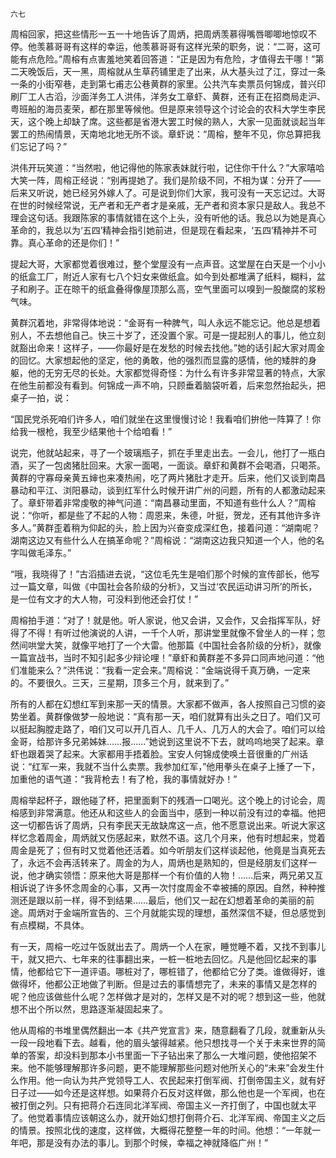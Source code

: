     六七 

   周榕回家，把这些情形一五一十地告诉了周炳，把周炳羡慕得嘴唇唧唧地惊叹不停。他羡慕哥哥有这样的幸运，他羡慕哥哥有这样光荣的职务，说：“二哥，这可能有点危险。”周榕有点害羞地笑着回答道：“正是因为有危险，才值得去干哪！”第二天晚饭后，天一黑，周榕就从生草药铺里走了出来，从大基头过了江，穿过一条一条的小街窄巷，走到第七甫志公巷黄群的家里。公共汽车卖票员何锦成，普兴印刷厂工人古滔，沙面洋务工人洪伟，洋务女工章虾、黄群，还有正在招商局走沪、粤班船的海员麦荣，都在那里等候他。但是原来领导这个讨论会的农科大学生李民天，这个晚上却缺了席。这些都是省港大罢工时候的熟人，大家一见面就谈起当年罢工的热闹情景，天南地北地无所不谈。章虾说：“周榕，整年不见，你总算把我们忘记了吗？”

   洪伟开玩笑道：“当然啦，他记得他的陈家表妹就行啦，记住你干什么？”大家嘻哈大笑一阵，周榕正经说：“别再提她了。我们是阶级不同，不相为谋：分开了——后来又听说，她已经另外嫁人了。可是说到你们大家，我可没有一天忘记过。大哥在世的时候经常说，无产者和无产者才是亲戚，无产者和资本家只是敌人。我总不理会这句话。我跟陈家的事情就错在这个上头，没有听他的话。我总以为她是真心革命的，我总以为‘五四’精神会指引她前进，但是现在看起来，‘五四’精神并不可靠。真心革命的还是你们！”

   提起大哥，大家都觉着很难过，整个堂屋没有一点声音。这堂屋在白天是一个小小的纸盒工厂，附近人家有七八个妇女来做纸盒。如今到处都堆满了纸料，糊料，盆子和刷子。正在晾干的纸盒叠得像屋顶那么高，空气里面可以嗅到一股酸腐的浆粉气味。

   黄群沉着地，非常得体地说：“金哥有一种脾气，叫人永远不能忘记。他总是想着别人，不去想他自己。快三十岁了，还没置个家。可是一提起别人的事儿，他立刻就豁出命来！这样子，——你最好是在发愁的时候去找他。”她的话引起大家对周金的回忆。大家想起他的坚定，他的勇敢，他的强烈而显露的感情，他的矮胖的身躯，他的无穷无尽的长处。大家都觉得奇怪：为什么有许多非常显著的特点，大家在他生前都没有看到。何锦成一声不响，只顾垂着脑袋听着，后来忽然抬起头，把桌子一拍，说：

   “国民党杀死咱们许多人，咱们就坐在这里慢慢讨论！我看咱们拚他一阵算了！你给我一根枪，我至少结果他十个给咱看！”

   说完，他就站起来，寻了一个玻璃瓶子，抓在手里走出去。一会儿，他打了一瓶白酒，买了一包卤猪肚回来。大家一面喝，一面谈。章虾和黄群不会喝酒，只喝茶。黄群的守寡母亲黄五婶也来凑热闹，吃了两片猪肚才走开。后来，他们又谈到南昌暴动和平江、浏阳暴动，谈到红军什么时候开讲广州的问题，所有的人都激动起来了。章虾带着非常虔敬的神气问道：“南昌暴动里面，不知道有些什么人？”周榕说：“你听，都是些了不起的人物：周恩来，朱德，叶挺，贺龙，还有其他许多许多人。”黄群歪着稍为仰起的头，脸上因为兴奋变成深红色，接着问道：“湖南呢？湖南这边又有些什么人在搞革命呢？”周榕说：“湖南这边我只知道一个人，他的名字叫做毛泽东。”

   “哦，我晓得了！”古滔插进去说，“这位毛先生是咱们那个时候的宣传部长，他写过一篇文章，叫做《中国社会各阶级的分析》，又当过‘农民运动讲习所’的所长，是一位有文才的大人物，可没料到他还会打仗！”

   周榕拍手道：“对了！就是他。听人家说，他又会讲，又会作，又会指挥军队，好得了不得！有听过他演说的人讲，一千个人听，那讲堂里就像不曾坐人的一样；忽然间哄堂大笑，就像平地打了一个大雷。他那篇《中国社会各阶级的分析》，就像一篇宣战书，当时不知引起多少辩论哩！”章虾和黄群差不多异口同声地问道：“他们准能来么？”洪伟说：“我看一定会来。”周榕说：“金端说得千真万确，一定来的。不要很久。三天，三星期，顶多三个月，就来到了。”

   所有的人都在幻想红军到来那一天的情景。大家都不做声，各人按照自己习惯的姿势坐着。黄群像做梦一般地说：“真有那一天，咱们就算有出头之日了。咱们又可以挺起胸膛走路了，咱们又可以开几百人、几千人、几万人的大会了。咱们可以给金哥，给那许多兄弟姊妹……报……”她说到这里说不下去，就呜呜地哭了起来。章虾也跟着哭了起来。大家都用手捂着脸。宝安人何锦成使唤土音很重的广州话说：“红军一来，我就不当什么卖票。我参加红军，”他用拳头在桌子上捶了一下，加重他的语气道：“我背枪去！有了枪，我的事情就好办！”

   周榕举起杯子，跟他碰了杯，把里面剩下的残酒一口喝光。这个晚上的讨论会，周榕感到非常满意。他还从和这些人的会面当中，感到一种以前没有过的幸福。他把这一切都告诉了周炳，只有李民天无故缺席这一点，他不愿意说出来。听说大家这样忆念着周金，周炳就又伤感起来，默然不语。这几个月来，他有时想起来，觉着周金是死了；但有时又觉着他还活着。如今听朋友们这样谈起他，他竟是当真死去了，永远不会再活转来了。周金的为人，周炳也是熟知的，但是经朋友们这样一说，他才确实领悟：原来他大哥是那样一个有价值的人物！……后来，两兄弟又互相诉说了许多怀念周金的心事，又再一次忖度周金不幸被捕的原因。自然，种种推测还是跟以前一样，得不到结果……最后，他们又一起在幻想着革命的美丽的前途。周炳对于金端所宣告的、三个月就能实现的理想，虽然深信不疑，但总感觉到有点模糊，不具体。

   有一天，周榕一吃过午饭就出去了。周炳一个人在家，睡觉睡不着，又找不到事儿干，就又把六、七年来的往事翻出来，一桩一桩地去回忆。凡是他回忆起来的事情，他都给它下一道评语。哪桩对了，哪桩错了，他都给它分了类。谁做得好，谁做得坏，他都公正地做了判断。但是过去的事情想完了，未来的事情又是怎样的呢？他应该做些什么呢？怎样做才是对的，怎样又是不对的呢？想到这一些，他就想不出个所以然，思路逐渐凝固起来了。

   他从周榕的书堆里偶然翻出一本《共产党宣言》来，随意翻看了几段，就重新从头一段一段地看下去。越看，他的眉头皱得越紧。他只想找寻一个关于未来世界的简单的答案，却没料到那本小书里面一下子钻出来了那么一大堆问题，使他招架不来。他不能够理解那许多问题，更不能理解那些问题对他所关心的“未来”会发生什么作用。他一向认为共产党领导工人、农民起来打倒军阀、打倒帝国主义，就有好日子过——如今还是这样想。如果蒋介石反对这样做，那么他也是一个军阀，也在被打倒之列。只有把蒋介石连同北洋军阀、帝国主义一齐打倒了，中国也就太平了。他觉着事情应该朝这么办，就开始幻想打倒蒋介石、北洋军阀、帝国主义之后的情景。按照北伐的速度，这样做，大概得花整整一年的时间。他想：“一年就一年吧，那是没有办法的事儿。到那个时候，幸福之神就降临广州！”


